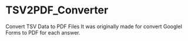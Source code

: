 # TSV2PDF_Converter
 Convert TSV Data to PDF Files
 It was originally made for convert Googlel Forms to PDF for each answer.
